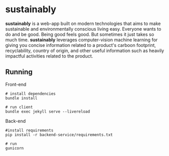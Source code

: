 # sustainably

**sustainably** is a web-app built on modern technologies that aims to make sustainable and environmentally conscious living easy. Everyone wants to do and be good. Being good feels good. But sometimes it just takes so much time. **sustainably** leverages computer-vision machine learning for giving you concise information related to a product's carboon footprint, recyclability, country of origin, and other useful information such as heavily impactful activities related to the product.


## Running 

Front-end

```shell
# install dependencies
bundle install

# run client
bundle exec jekyll serve --livereload
```

Back-end
```
#install requirements
pip install -r backend-service/requirements.txt

# run
gunicorn
```
